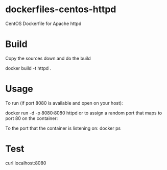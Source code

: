 # dockerfiles-centos-httpd

CentOS Dockerfile for Apache httpd

# Build

Copy the sources down and do the build

docker build -t httpd .

# Usage

To run (if port 8080 is available and open on your host):

docker run -d -p 8080:8080 httpd
or to assign a random port that maps to port 80 on the container:

To the port that the container is listening on:
docker ps

# Test

curl localhost:8080